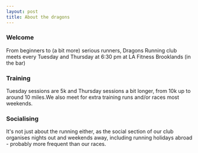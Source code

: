 ```yaml
---
layout: post
title: About the dragons
---
```


### Welcome

From beginners to (a bit more) serious runners, Dragons Running club meets every Tuesday and Thursday at 6:30 pm at LA Fitness Brooklands (in the bar)

### Training

Tuesday sessions are 5k and Thursday sessions a bit longer, from 10k up to around 10 miles.We also meet for extra training runs and/or races most weekends.

### Socialising

It's not just about the running either, as the social section of our club organises nights out and weekends away, including running holidays abroad - probably more frequent than our races.
